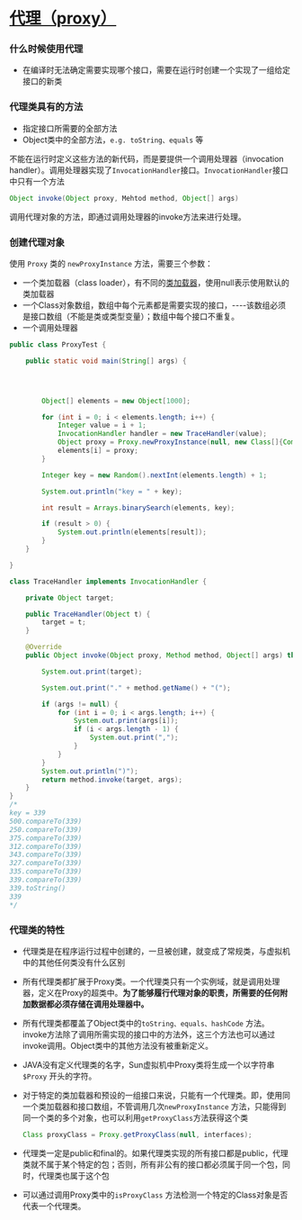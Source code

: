 # [代理（proxy）](https://docs.oracle.com/javase/8/docs/technotes/guides/reflection/proxy.html)

### 什么时候使用代理

- 在编译时无法确定需要实现哪个接口，需要在运行时创建一个实现了一组给定接口的新类

### 代理类具有的方法

- 指定接口所需要的全部方法
- Object类中的全部方法，`e.g. toString、equals` 等

不能在运行时定义这些方法的新代码，而是要提供一个调用处理器（invocation handler）。调用处理器实现了`InvocationHandler`接口。`InvocationHandler`接口中只有一个方法

```java
Object invoke(Object proxy, Mehtod method, Object[] args)
```

调用代理对象的方法，即通过调用处理器的invoke方法来进行处理。

### 创建代理对象

使用 `Proxy` 类的 `newProxyInstance` 方法，需要三个参数：

- 一个类加载器（class loader），有不同的[类加载器]()，使用null表示使用默认的类加载器
- 一个Class对象数组，数组中每个元素都是需要实现的接口，----该数组必须是接口数组（不能是类或类型变量）；数组中每个接口不重复。
- 一个调用处理器

```java
public class ProxyTest {

    public static void main(String[] args) {




        Object[] elements = new Object[1000];

        for (int i = 0; i < elements.length; i++) {
            Integer value = i + 1;
            InvocationHandler handler = new TraceHandler(value);
            Object proxy = Proxy.newProxyInstance(null, new Class[]{Comparable.class}, handler);
            elements[i] = proxy;
        }

        Integer key = new Random().nextInt(elements.length) + 1;

        System.out.println("key = " + key);

        int result = Arrays.binarySearch(elements, key);

        if (result > 0) {
            System.out.println(elements[result]);
        }
    }

}

class TraceHandler implements InvocationHandler {

    private Object target;

    public TraceHandler(Object t) {
        target = t;
    }

    @Override
    public Object invoke(Object proxy, Method method, Object[] args) throws Throwable {

        System.out.print(target);

        System.out.print("." + method.getName() + "(");

        if (args != null) {
            for (int i = 0; i < args.length; i++) {
                System.out.print(args[i]);
                if (i < args.length - 1) {
                    System.out.print(",");
                }
            }
        }
        System.out.println(")");
        return method.invoke(target, args);
    }
}
/*
key = 339
500.compareTo(339)
250.compareTo(339)
375.compareTo(339)
312.compareTo(339)
343.compareTo(339)
327.compareTo(339)
335.compareTo(339)
339.compareTo(339)
339.toString()
339
*/
```



### 代理类的特性

- 代理类是在程序运行过程中创建的，一旦被创建，就变成了常规类，与虚拟机中的其他任何类没有什么区别

- 所有代理类都扩展于Proxy类。一个代理类只有一个实例域，就是调用处理器，定义在Proxy的超类中。**为了能够履行代理对象的职责，所需要的任何附加数据都必须存储在调用处理器中。** 

- 所有代理类都覆盖了Object类中的`toString、equals、hashCode` 方法。invoke方法除了调用所需实现的接口中的方法外，这三个方法也可以通过invoke调用。Object类中的其他方法没有被重新定义。

- JAVA没有定义代理类的名字，Sun虚拟机中Proxy类将生成一个以字符串`$Proxy` 开头的字符。

- 对于特定的类加载器和预设的一组接口来说，只能有一个代理类。即，使用同一个类加载器和接口数组，不管调用几次`newProxyInstance` 方法，只能得到同一个类的多个对象，也可以利用`getProxyClass`方法获得这个类

  ```java
  Class proxyClass = Proxy.getProxyClass(null, interfaces);
  ```

- 代理类一定是public和final的。如果代理类实现的所有接口都是public，代理类就不属于某个特定的包；否则，所有非公有的接口都必须属于同一个包，同时，代理类也属于这个包

- 可以通过调用Proxy类中的`isProxyClass` 方法检测一个特定的Class对象是否代表一个代理类。
